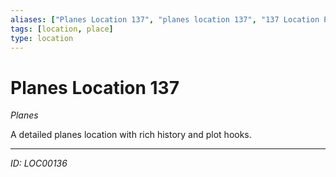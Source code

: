 ```yaml
---
aliases: ["Planes Location 137", "planes location 137", "137 Location Planes"]
tags: [location, place]
type: location
---
```


# Planes Location 137

*Planes*

A detailed planes location with rich history and plot hooks.

---
*ID: LOC00136*